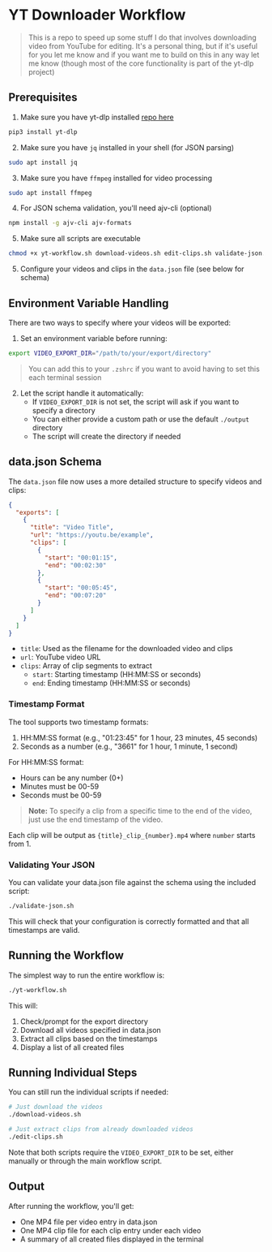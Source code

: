 # YT Downloader Workflow

> This is a repo to speed up some stuff I do that involves downloading video from YouTube for editing. It's a personal thing, but if it's useful for you let me know and if you want me to build on this in any way let me know (though most of the core functionality is part of the yt-dlp project)

## Prerequisites 

1. Make sure you have yt-dlp installed [repo here](https://github.com/yt-dlp/yt-dlp) 
```zsh
pip3 install yt-dlp
```

2. Make sure you have `jq` installed in your shell (for JSON parsing)
```zsh 
sudo apt install jq
```

3. Make sure you have `ffmpeg` installed for video processing
```zsh
sudo apt install ffmpeg
```

4. For JSON schema validation, you'll need ajv-cli (optional)
```zsh
npm install -g ajv-cli ajv-formats
```

5. Make sure all scripts are executable
```zsh
chmod +x yt-workflow.sh download-videos.sh edit-clips.sh validate-json.sh
```

5. Configure your videos and clips in the `data.json` file (see below for schema)

## Environment Variable Handling

There are two ways to specify where your videos will be exported:

1. Set an environment variable before running:
```zsh 
export VIDEO_EXPORT_DIR="/path/to/your/export/directory"
```
> You can add this to your `.zshrc` if you want to avoid having to set this each terminal session

2. Let the script handle it automatically:
   - If `VIDEO_EXPORT_DIR` is not set, the script will ask if you want to specify a directory
   - You can either provide a custom path or use the default `./output` directory
   - The script will create the directory if needed

## data.json Schema

The `data.json` file now uses a more detailed structure to specify videos and clips:

```json
{
  "exports": [
    {
      "title": "Video Title",
      "url": "https://youtu.be/example",
      "clips": [
        {
          "start": "00:01:15",
          "end": "00:02:30"
        },
        {
          "start": "00:05:45",
          "end": "00:07:20"
        }
      ]
    }
  ]
}
```

- `title`: Used as the filename for the downloaded video and clips
- `url`: YouTube video URL
- `clips`: Array of clip segments to extract
  - `start`: Starting timestamp (HH:MM:SS or seconds)
  - `end`: Ending timestamp (HH:MM:SS or seconds)

### Timestamp Format

The tool supports two timestamp formats:
1. HH:MM:SS format (e.g., "01:23:45" for 1 hour, 23 minutes, 45 seconds)
2. Seconds as a number (e.g., "3661" for 1 hour, 1 minute, 1 second)

For HH:MM:SS format:
- Hours can be any number (0+)
- Minutes must be 00-59
- Seconds must be 00-59

> **Note:** To specify a clip from a specific time to the end of the video, just use the end timestamp of the video.

Each clip will be output as `{title}_clip_{number}.mp4` where `number` starts from 1.

### Validating Your JSON

You can validate your data.json file against the schema using the included script:

```zsh
./validate-json.sh
```

This will check that your configuration is correctly formatted and that all timestamps are valid.

## Running the Workflow

The simplest way to run the entire workflow is:

```zsh 
./yt-workflow.sh
```

This will:
1. Check/prompt for the export directory
2. Download all videos specified in data.json
3. Extract all clips based on the timestamps
4. Display a list of all created files

## Running Individual Steps

You can still run the individual scripts if needed:

```zsh
# Just download the videos
./download-videos.sh

# Just extract clips from already downloaded videos
./edit-clips.sh
```

Note that both scripts require the `VIDEO_EXPORT_DIR` to be set, either manually or through the main workflow script.

## Output

After running the workflow, you'll get:
- One MP4 file per video entry in data.json
- One MP4 clip file for each clip entry under each video
- A summary of all created files displayed in the terminal
